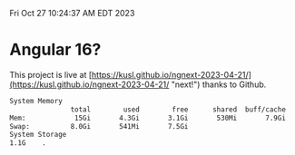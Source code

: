 Fri Oct 27 10:24:37 AM EDT 2023

# Angular 16?


This project is live at [https://kusl.github.io/ngnext-2023-04-21/](https://kusl.github.io/ngnext-2023-04-21/ "next!") thanks to Github.

```bash
System Memory
               total        used        free      shared  buff/cache   available
Mem:            15Gi       4.3Gi       3.1Gi       530Mi       7.9Gi        10Gi
Swap:          8.0Gi       541Mi       7.5Gi
System Storage
1.1G	.
```
